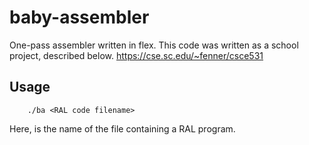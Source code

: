 # baby-assembler
One-pass assembler written in flex.  This code was written as a school project, described below. 
https://cse.sc.edu/~fenner/csce531


## Usage

        ./ba <RAL code filename>

Here, <RAL code filename> is the name of the file containing a RAL program.
